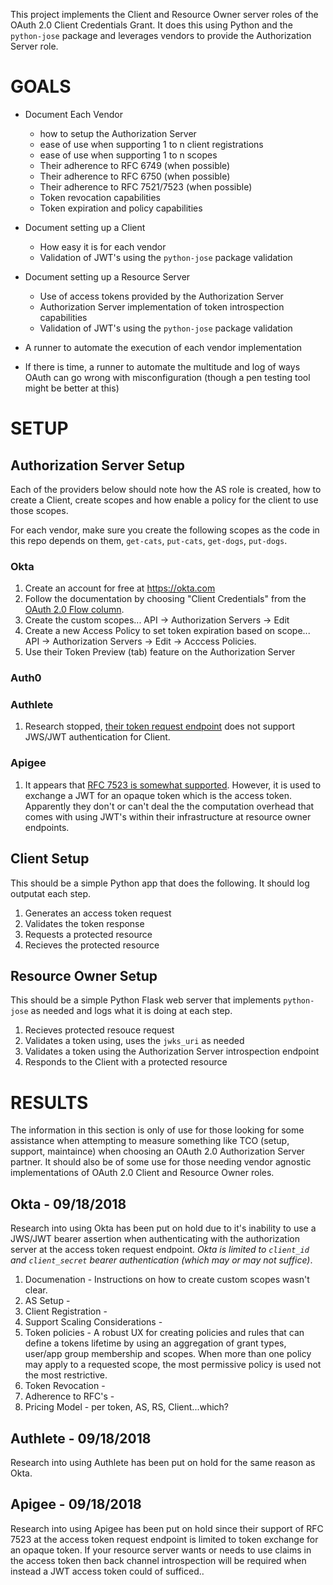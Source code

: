 This project implements the Client and Resource Owner server roles of the OAuth 2.0 Client Credentials Grant.  It does this using Python and the `python-jose` package and leverages vendors to provide the Authorization Server role.

# GOALS

- Document Each Vendor 
  - how to setup the Authorization Server
  - ease of use when supporting 1 to n client registrations
  - ease of use when supporting 1 to n scopes
  - Their adherence to RFC 6749 (when possible)
  - Their adherence to RFC 6750 (when possible)
  - Their adherence to RFC 7521/7523 (when possible)
  - Token revocation capabilities
  - Token expiration and policy capabilities

- Document setting up a Client
  - How easy it is for each vendor
  - Validation of JWT's using the `python-jose` package validation

- Document setting up a Resource Server
  - Use of access tokens provided by the Authorization Server
  - Authorization Server implementation of token introspection capabilities
  - Validation of JWT's using the `python-jose` package validation

- A runner to automate the execution of each vendor implementation
- If there is time, a runner to automate the multitude and log of ways OAuth can go wrong with misconfiguration (though a pen testing tool might be better at this)

# SETUP

## Authorization Server Setup
Each of the providers below should note how the AS role is created, how to create a Client, create scopes and how enable a policy for the client to use those scopes.

For each vendor, make sure you create the following scopes as the code in this repo depends on them, `get-cats`, `put-cats`, `get-dogs`, `put-dogs`. 

### Okta
1. Create an account for free at https://okta.com
1. Follow the documentation by choosing "Client Credentials" from the [OAuth 2.0 Flow column](https://developer.okta.com/authentication-guide/implementing-authentication/).
1. Create the custom scopes... API -> Authorization Servers -> Edit
1. Create a new Access Policy to set token expiration based on scope... API -> Authorization Servers -> Edit -> Acccess Policies.
1. Use their Token Preview (tab) feature on the Authorization Server

### Auth0
### Authlete
1. Research stopped, [their token request endpoint](https://docs.authlete.com/#token-endpoint) does not support JWS/JWT authentication for Client.
### Apigee
1. It appears that [RFC 7523 is somewhat supported](https://community.apigee.com/articles/35738/rfc7523-in-apigee-edge-exchanging-jwt-for-opaque-o.html). However, it is used to exchange a JWT for an opaque token which is the access token.  Apparently they don't or can't deal the the computation overhead that comes with using JWT's within their infrastructure at resource owner endpoints. 

## Client Setup
This should be a simple Python app that does the following. It should log outputat each step.

1. Generates an access token request
1. Validates the token response
1. Requests a protected resource
1. Recieves the protected resource

## Resource Owner Setup
This should be a simple Python Flask web server that implements `python-jose` as needed and logs what it is doing at each step. 

1. Recieves protected resouce request
1. Validates a token using, uses the `jwks_uri` as needed
1. Validates a token using the Authorization Server introspection endpoint
1. Responds to the Client with a protected resource

# RESULTS
The information in this section is only of use for those looking for some assistance when attempting to measure something like TCO (setup, support, maintaince) when choosing an OAuth 2.0 Authorization Server partner.  It should also be of some use for those needing vendor agnostic implementations of OAuth 2.0 Client and Resource Owner roles.

## Okta - 09/18/2018
Research into using Okta has been put on hold due to it's inability to use a JWS/JWT bearer assertion when authenticating with the authorization server at the access token request endpoint.  *Okta is limited to `client_id` and `client_secret` bearer authentication (which may or may not suffice)*.

1. Documenation - Instructions on how to create custom scopes wasn't clear.
1. AS Setup -
1. Client Registration -
1. Support Scaling Considerations - 
1. Token policies - A robust UX for creating policies and rules that can define a tokens lifetime by using an aggregation of grant types, user/app group membership and scopes. When more than one policy may apply to a requested scope, the most permissive policy is used not the most restrictive. 
1. Token Revocation - 
1. Adherence to RFC's -
1. Pricing Model - per token, AS, RS, Client...which?

## Authlete - 09/18/2018
Research into using Authlete has been put on hold for the same reason as Okta.

## Apigee - 09/18/2018
Research into using Apigee has been put on hold since their support of RFC 7523 at the access token request endpoint is limited to token exchange for an opaque token.  If your resource server wants or needs to use claims in the access token then back channel introspection will be required when instead a JWT access token could of sufficed..

